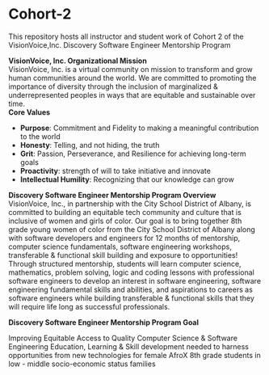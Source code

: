 # Cohort-2
This repository hosts all instructor and student work of Cohort 2 of the VisionVoice,Inc. Discovery Software Engineer Mentorship Program
<div><b>VisionVoice, Inc. Organizational Mission</b></div>
<div>VisionVoice, Inc. is a virtual community on mission to transform and grow human communities around the world. We are committed to promoting the importance of diversity through the inclusion of marginalized & underrepresented peoples in ways that are equitable and sustainable over time. </div>

<div></div>

<div> <b> Core Values </b></div>
<ul>
  <li><b>Purpose</b>: Commitment and Fidelity to making a meaningful contribution to the world
<li><b>Honesty</b>: Telling, and not hiding, the truth
<li><b>Grit</b>: Passion, Perseverance, and Resilience for achieving long-term goals
<li><b>Proactivity</b>: strength of will to take initiative and innovate
<li><b>Intellectual Humility</b>: Recognizing that our knowledge can grow
</ul>

<div> </div>

<div><b>Discovery Software Engineer Mentorship Program Overview</b></div>

<div>VisionVoice, Inc., in partnership with the City School District of Albany, is committed to building an equitable tech community and culture that is inclusive of women and girls of color. Our goal is to bring together 8th grade young women of color from the City School District of Albany along with software developers and engineers for 12  months of mentorship, computer science fundamentals, software engineering workshops,  transferable & functional skill building and exposure to opportunities!</div>

  <div></div>
  
<div>Through structured mentorship, students will learn computer science, mathematics, problem solving, logic  and coding lessons with professional software engineers to develop an interest in software engineering, software engineering fundamental skills and abilities, and aspirations to careers as software engineers while building transferable & functional skills that they will require life long as successful professionals.</div>

<b><div>Discovery Software Engineer Mentorship Program Goal</b></div>

<div>Improving Equitable Access to Quality Computer Science & Software Engineering Education, Learning & Skill development needed to harness opportunities from new technologies for female AfroX 8th grade students in low - middle socio-economic status families</div>

